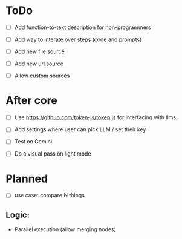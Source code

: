 # ToDo

- [ ] Add function-to-text description for non-programmers

- [ ] Add way to interate over steps (code and prompts)

- [ ] Add new file source
- [ ] Add new url source
- [ ] Allow custom sources

# After core

- [ ] Use https://github.com/token-js/token.js for interfacing with llms
- [ ] Add settings where user can pick LLM / set their key
- [ ] Test on Gemini

- [ ] Do a visual pass on light mode

# Planned

- [ ] use case: compare N things

## Logic:

- Parallel execution (allow merging nodes)
